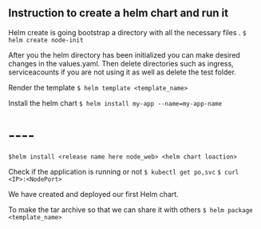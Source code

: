 ## Instruction to create a helm chart and run it

Helm create is going bootstrap a directory with all the necessary files .
```$ helm create node-init```

After you the helm directory has been initialized you can make desired changes in the values.yaml. Then delete directories such as ingress, serviceacounts if you are not using it as well as delete the test folder.

Render the template
```$ helm template <template_name>```

Install the helm chart
```$ helm install my-app --name=my-app-name```
# ----
```$helm install <release name here node_web> <helm chart loaction>```

Check if the application is running or not
```$ kubectl get po,svc```
```$ curl <IP>:<NodePort>```

We have created and deployed our first Helm chart.

To make the tar archive so that we can share it with others
```$ helm package <template_name>```
